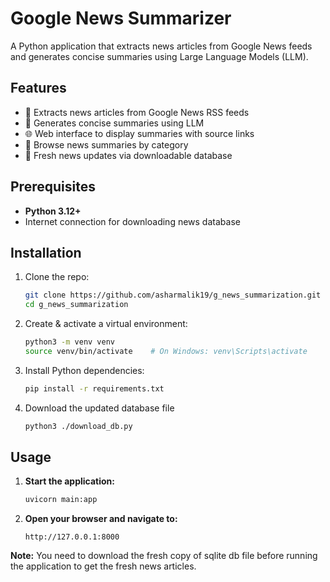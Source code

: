 # Google News Summarizer
A Python application that extracts news articles from Google News feeds and generates concise summaries using Large Language Models (LLM).

## Features
- 📰 Extracts news articles from Google News RSS feeds
- 🤖 Generates concise summaries using LLM
- 🌐 Web interface to display summaries with source links
- 📂 Browse news summaries by category
- 🔄 Fresh news updates via downloadable database

## Prerequisites
- **Python 3.12+**
- Internet connection for downloading news database

## Installation
1. Clone the repo:
    ```bash
    git clone https://github.com/asharmalik19/g_news_summarization.git
    cd g_news_summarization
    ```
2. Create & activate a virtual environment:
    ```bash
    python3 -m venv venv
    source venv/bin/activate    # On Windows: venv\Scripts\activate
    ```
3. Install Python dependencies:
    ```bash
    pip install -r requirements.txt
    ```
4. Download the updated database file
    ```bash
    python3 ./download_db.py
    ```

## Usage

1. **Start the application:**
   ```bash
   uvicorn main:app
   ```

2. **Open your browser and navigate to:**
   ```
   http://127.0.0.1:8000
   ```

**Note:** You need to download the fresh copy of sqlite db file before running the application to get the fresh news articles.


